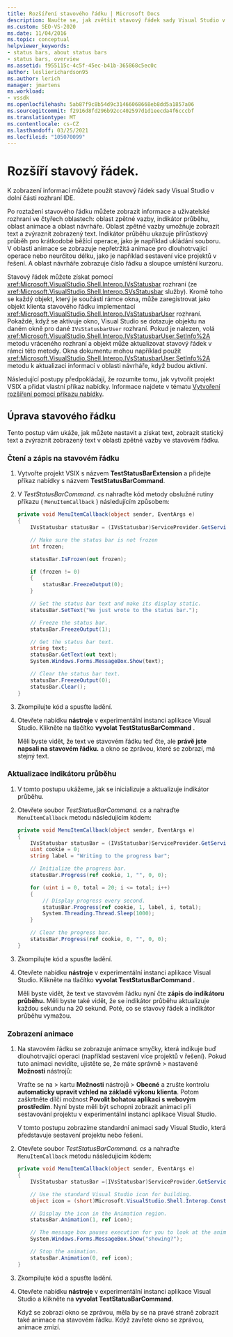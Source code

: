 ```yaml
---
title: Rozšíření stavového řádku | Microsoft Docs
description: Naučte se, jak zvětšit stavový řádek sady Visual Studio v dolní části integrovaného vývojového prostředí (IDE), která zobrazuje informace.
ms.custom: SEO-VS-2020
ms.date: 11/04/2016
ms.topic: conceptual
helpviewer_keywords:
- status bars, about status bars
- status bars, overview
ms.assetid: f955115c-4c5f-45ec-b41b-365868c5ec0c
author: leslierichardson95
ms.author: lerich
manager: jmartens
ms.workload:
- vssdk
ms.openlocfilehash: 5ab87f9c8b54d9c31466068668eb8dd5a1857a06
ms.sourcegitcommit: f2916d8fd296b92cc402597d1d1eecda4f6cccbf
ms.translationtype: MT
ms.contentlocale: cs-CZ
ms.lasthandoff: 03/25/2021
ms.locfileid: "105070099"
---
```

# <a name="extend-the-status-bar"></a>Rozšíří stavový řádek.
K zobrazení informací můžete použít stavový řádek sady Visual Studio v dolní části rozhraní IDE.

 Po roztažení stavového řádku můžete zobrazit informace a uživatelské rozhraní ve čtyřech oblastech: oblast zpětné vazby, indikátor průběhu, oblast animace a oblast návrháře. Oblast zpětné vazby umožňuje zobrazit text a zvýraznit zobrazený text. Indikátor průběhu ukazuje přírůstkový průběh pro krátkodobé běžící operace, jako je například ukládání souboru. V oblasti animace se zobrazuje nepřetržitá animace pro dlouhotrvající operace nebo neurčitou délku, jako je například sestavení více projektů v řešení. A oblast návrháře zobrazuje číslo řádku a sloupce umístění kurzoru.

 Stavový řádek můžete získat pomocí <xref:Microsoft.VisualStudio.Shell.Interop.IVsStatusbar> rozhraní (ze <xref:Microsoft.VisualStudio.Shell.Interop.SVsStatusbar> služby). Kromě toho se každý objekt, který je součástí rámce okna, může zaregistrovat jako objekt klienta stavového řádku implementací <xref:Microsoft.VisualStudio.Shell.Interop.IVsStatusbarUser> rozhraní. Pokaždé, když se aktivuje okno, Visual Studio se dotazuje objektu na daném okně pro dané `IVsStatusbarUser` rozhraní. Pokud je nalezen, volá <xref:Microsoft.VisualStudio.Shell.Interop.IVsStatusbarUser.SetInfo%2A> metodu vráceného rozhraní a objekt může aktualizovat stavový řádek v rámci této metody. Okna dokumentu mohou například použít <xref:Microsoft.VisualStudio.Shell.Interop.IVsStatusbarUser.SetInfo%2A> metodu k aktualizaci informací v oblasti návrháře, když budou aktivní.

 Následující postupy předpokládají, že rozumíte tomu, jak vytvořit projekt VSIX a přidat vlastní příkaz nabídky. Informace najdete v tématu [Vytvoření rozšíření pomocí příkazu nabídky](../extensibility/creating-an-extension-with-a-menu-command.md).

## <a name="modify-the-status-bar"></a>Úprava stavového řádku
 Tento postup vám ukáže, jak můžete nastavit a získat text, zobrazit statický text a zvýraznit zobrazený text v oblasti zpětné vazby ve stavovém řádku.

### <a name="read-and-write-to-the-status-bar"></a>Čtení a zápis na stavovém řádku

1. Vytvořte projekt VSIX s názvem **TestStatusBarExtension** a přidejte příkaz nabídky s názvem **TestStatusBarCommand**.

2. V *TestStatusBarCommand. cs* nahraďte kód metody obslužné rutiny příkazu ( `MenuItemCallback` ) následujícím způsobem:

    ```csharp
    private void MenuItemCallback(object sender, EventArgs e)
    {
        IVsStatusbar statusBar = (IVsStatusbar)ServiceProvider.GetService(typeof(SVsStatusbar));

        // Make sure the status bar is not frozen
        int frozen;

        statusBar.IsFrozen(out frozen);

        if (frozen != 0)
        {
            statusBar.FreezeOutput(0);
        }

        // Set the status bar text and make its display static.
        statusBar.SetText("We just wrote to the status bar.");

        // Freeze the status bar.
        statusBar.FreezeOutput(1);

        // Get the status bar text.
        string text;
        statusBar.GetText(out text);
        System.Windows.Forms.MessageBox.Show(text);

        // Clear the status bar text.
        statusBar.FreezeOutput(0);
        statusBar.Clear();
    }
    ```

3. Zkompilujte kód a spusťte ladění.

4. Otevřete nabídku **nástroje** v experimentální instanci aplikace Visual Studio. Klikněte na tlačítko **vyvolat TestStatusBarCommand** .

     Měli byste vidět, že text ve stavovém řádku teď čte, ale **právě jste napsali na stavovém řádku.** a okno se zprávou, které se zobrazí, má stejný text.

### <a name="update-the-progress-bar"></a>Aktualizace indikátoru průběhu

1. V tomto postupu ukážeme, jak se inicializuje a aktualizuje indikátor průběhu.

2. Otevřete soubor *TestStatusBarCommand. cs* a nahraďte `MenuItemCallback` metodu následujícím kódem:

    ```csharp
    private void MenuItemCallback(object sender, EventArgs e)
    {
        IVsStatusbar statusBar = (IVsStatusbar)ServiceProvider.GetService(typeof(SVsStatusbar));
        uint cookie = 0;
        string label = "Writing to the progress bar";

        // Initialize the progress bar.
        statusBar.Progress(ref cookie, 1, "", 0, 0);

        for (uint i = 0, total = 20; i <= total; i++)
        {
            // Display progress every second.
            statusBar.Progress(ref cookie, 1, label, i, total);
            System.Threading.Thread.Sleep(1000);
        }

        // Clear the progress bar.
        statusBar.Progress(ref cookie, 0, "", 0, 0);
    }
    ```

3. Zkompilujte kód a spusťte ladění.

4. Otevřete nabídku **nástroje** v experimentální instanci aplikace Visual Studio. Klikněte na tlačítko **vyvolat TestStatusBarCommand** .

     Měli byste vidět, že text ve stavovém řádku nyní čte **zápis do indikátoru průběhu.** Měli byste také vidět, že se indikátor průběhu aktualizuje každou sekundu na 20 sekund. Poté, co se stavový řádek a indikátor průběhu vymažou.

### <a name="display-an-animation"></a>Zobrazení animace

1. Na stavovém řádku se zobrazuje animace smyčky, která indikuje buď dlouhotrvající operaci (například sestavení více projektů v řešení). Pokud tuto animaci nevidíte, ujistěte se, že máte správně   >  nastavené **Možnosti** nástrojů:

     Vraťte se na   >  kartu **Možnosti** nástrojů  >  **Obecné** a zrušte kontrolu **automaticky upravit vzhled na základě výkonu klienta**. Potom zaškrtněte dílčí možnost **Povolit bohatou aplikaci s webovým prostředím**. Nyní byste měli být schopni zobrazit animaci při sestavování projektu v experimentální instanci aplikace Visual Studio.

     V tomto postupu zobrazíme standardní animaci sady Visual Studio, která představuje sestavení projektu nebo řešení.

2. Otevřete soubor *TestStatusBarCommand. cs* a nahraďte `MenuItemCallback` metodu následujícím kódem:

    ```csharp
    private void MenuItemCallback(object sender, EventArgs e)
    {
        IVsStatusbar statusBar =(IVsStatusbar)ServiceProvider.GetService(typeof(SVsStatusbar));

        // Use the standard Visual Studio icon for building.
        object icon = (short)Microsoft.VisualStudio.Shell.Interop.Constants.SBAI_Build;

        // Display the icon in the Animation region.
        statusBar.Animation(1, ref icon);

        // The message box pauses execution for you to look at the animation.
        System.Windows.Forms.MessageBox.Show("showing?");

        // Stop the animation.
        statusBar.Animation(0, ref icon);
    }
    ```

3. Zkompilujte kód a spusťte ladění.

4. Otevřete nabídku **nástroje** v experimentální instanci aplikace Visual Studio a klikněte na **vyvolat TestStatusBarCommand**.

     Když se zobrazí okno se zprávou, měla by se na pravé straně zobrazit také animace na stavovém řádku. Když zavřete okno se zprávou, animace zmizí.
